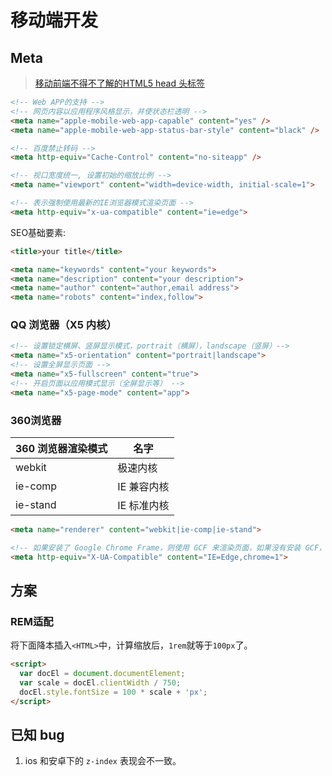 # 移动端开发

## Meta

> [移动前端不得不了解的HTML5 head 头标签](https://www.html.cn/archives/6410)

``` html
<!-- Web APP的支持 -->
<!-- 网页内容以应用程序风格显示，并使状态栏透明 -->
<meta name="apple-mobile-web-app-capable" content="yes" />
<meta name="apple-mobile-web-app-status-bar-style" content="black" />

<!-- 百度禁止转码 -->
<meta http-equiv="Cache-Control" content="no-siteapp" />

<!-- 视口宽度统一, 设置初始的缩放比例 -->
<meta name="viewport" content="width=device-width, initial-scale=1">

<!-- 表示强制使用最新的IE浏览器模式渲染页面 -->
<meta http-equiv="x-ua-compatible" content="ie=edge">
```

SEO基础要素:

``` html
<title>your title</title>

<meta name="keywords" content="your keywords">
<meta name="description" content="your description">
<meta name="author" content="author,email address">
<meta name="robots" content="index,follow">
```

### QQ 浏览器（X5 内核）

``` html
<!-- 设置锁定横屏、竖屏显示模式，portrait（横屏），landscape（竖屏）-->
<meta name="x5-orientation" content="portrait|landscape">
<!-- 设置全屏显示页面 -->
<meta name="x5-fullscreen" content="true">
<!-- 开启页面以应用模式显示（全屏显示等） -->
<meta name="x5-page-mode" content="app">
```

### 360浏览器

| 360 浏览器渲染模式 | 名字        |
| ------------------ | ----------- |
| webkit             | 极速内核    |
| ie-comp            | IE 兼容内核 |
| ie-stand           | IE 标准内核 |

``` html
<meta name="renderer" content="webkit|ie-comp|ie-stand">

<!-- 如果安装了 Google Chrome Frame，则使用 GCF 来渲染页面，如果没有安装 GCF，则使用最高版本的 IE 内核进行渲染。 -->
<meta http-equiv="X-UA-Compatible" content="IE=Edge,chrome=1">
```

## 方案

### REM适配

将下面降本插入`<HTML>`中，计算缩放后，`1rem`就等于`100px`了。

``` html
<script>
  var docEl = document.documentElement;
  var scale = docEl.clientWidth / 750;
  docEl.style.fontSize = 100 * scale + 'px';
</script>
```

## 已知 bug

1. ios 和安卓下的 `z-index` 表现会不一致。
